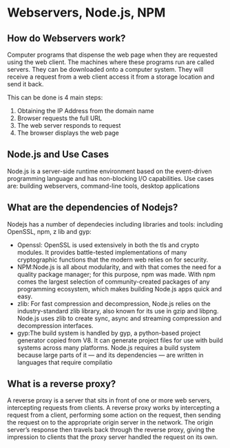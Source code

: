 # Webservers, Node.js, NPM


## How do Webservers work?

Computer programs that dispense the web page when they are requested using the web client. The machines where these programs run are called servers. They can be downloaded onto a computer system. They will receive a request from a web client access it from a storage location and send it back.

This can be done is 4 main steps:
1. Obtaining the IP Address from the domain name
2. Browser requests the full URL
3. The web server responds to request
4. The browser displays the web page

## Node.js and Use Cases

Node.js is a server-side runtime environment based on the event-driven programming language and has non-blocking I/O capabilities.  Use cases are: building webservers, command-line tools, desktop applications

## What are the dependencies of Nodejs?

Nodejs has a number of dependecies including libraries and tools: including OpenSSL, npm, z lib and gyp:
- Openssl: OpenSSL is used extensively in both the tls and crypto modules. It provides battle-tested implementations of many cryptographic functions that the modern web relies on for security.
- NPM:Node.js is all about modularity, and with that comes the need for a quality package manager; for this purpose, npm was made. With npm comes the largest selection of community-created packages of any programming ecosystem, which makes building Node.js apps quick and easy.
- zlib: For fast compression and decompression, Node.js relies on the industry-standard zlib library, also known for its use in gzip and libpng. Node.js uses zlib to create sync, async and streaming compression and decompression interfaces.
- gyp:The build system is handled by gyp, a python-based project generator copied from V8. It can generate project files for use with build systems across many platforms. Node.js requires a build system because large parts of it — and its dependencies — are written in languages that require compilatio

## What is a reverse proxy?

A reverse proxy is a server that sits in front of one or more web servers, intercepting requests from clients. 
A reverse proxy works by intercepting a request from a client, performing some action on the request, then sending the request on to the appropriate origin server in the network. The origin server’s response then travels back through the reverse proxy, giving the impression to clients that the proxy server handled the request on its own.
